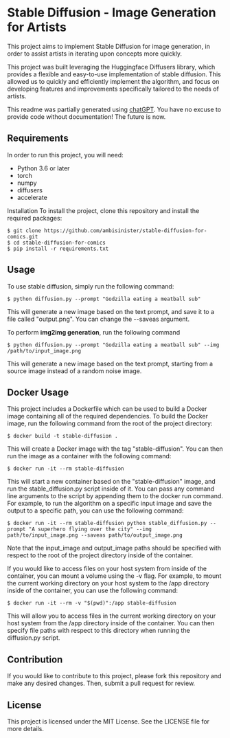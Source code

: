 # Stable Diffusion - Image Generation for Artists

This project aims to implement Stable Diffusion for image generation, in order to assist artists in iterating upon concepts more quickly.

This project was built leveraging the Huggingface Diffusers library, which provides a flexible and easy-to-use implementation of stable diffusion. This allowed us to quickly and efficiently implement the algorithm, and focus on developing features and improvements specifically tailored to the needs of artists.

This readme was partially generated using [chatGPT](chat.openai.com/chat). You have no excuse to provide code without documentation! The future is now.

## Requirements
In order to run this project, you will need:

- Python 3.6 or later
- torch
- numpy
- diffusers
- accelerate

Installation
To install the project, clone this repository and install the required packages:

```
$ git clone https://github.com/ambisinister/stable-diffusion-for-comics.git
$ cd stable-diffusion-for-comics
$ pip install -r requirements.txt
```

## Usage

To use stable diffusion, simply run the following command:

```
$ python diffusion.py --prompt "Godzilla eating a meatball sub"
```

This will generate a new image based on the text prompt, and save it to a file called "output.png". You can change the --saveas argument.

To perform **img2img generation**, run the following command

```
$ python diffusion.py --prompt "Godzilla eating a meatball sub" --img /path/to/input_image.png
```

This will generate a new image based on the text prompt, starting from a source image instead of a random noise image.

## Docker Usage
This project includes a Dockerfile which can be used to build a Docker image containing all of the required dependencies. To build the Docker image, run the following command from the root of the project directory:

```
$ docker build -t stable-diffusion .
```

This will create a Docker image with the tag "stable-diffusion". You can then run the image as a container with the following command:

```
$ docker run -it --rm stable-diffusion
```

This will start a new container based on the "stable-diffusion" image, and run the stable_diffusion.py script inside of it. You can pass any command line arguments to the script by appending them to the docker run command. For example, to run the algorithm on a specific input image and save the output to a specific path, you can use the following command:

```
$ docker run -it --rm stable-diffusion python stable_diffusion.py --prompt "A superhero flying over the city" --img path/to/input_image.png --saveas path/to/output_image.png
```

Note that the input_image and output_image paths should be specified with respect to the root of the project directory inside of the container.

If you would like to access files on your host system from inside of the container, you can mount a volume using the -v flag. For example, to mount the current working directory on your host system to the /app directory inside of the container, you can use the following command:

```
$ docker run -it --rm -v "$(pwd)":/app stable-diffusion
```

This will allow you to access files in the current working directory on your host system from the /app directory inside of the container. You can then specify file paths with respect to this directory when running the diffusion.py script.

## Contribution
If you would like to contribute to this project, please fork this repository and make any desired changes. Then, submit a pull request for review.

## License
This project is licensed under the MIT License. See the LICENSE file for more details.
